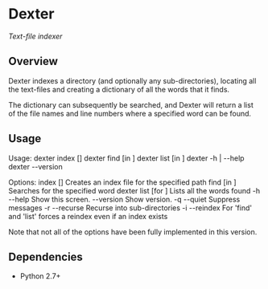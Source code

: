 # Dexter
_Text-file indexer_

## Overview
Dexter indexes a directory (and optionally any sub-directories), locating
all the text-files and creating a dictionary of all the words that it finds.

The dictionary can subsequently be searched, and Dexter will return a list
of the file names and line numbers where a specified word can be found.

## Usage

Usage:
  dexter index [<path>]
  dexter find <word> [in <path>]
  dexter list [in <path>]
  dexter -h | --help
  dexter --version

Options:
  index [<path>]  Creates an index file for the specified path
  find <word> [in <path>] Searches for the specified word
  dexter list [for <path>] Lists all the words found
  -h --help     Show this screen.
  --version     Show version.
  -q --quiet    Suppress messages
  -r --recurse  Recurse into sub-directories
  -i --reindex  For 'find' and 'list' forces a reindex even if an index exists

Note that not all of the options have been fully implemented in this version.

## Dependencies

* Python 2.7+
